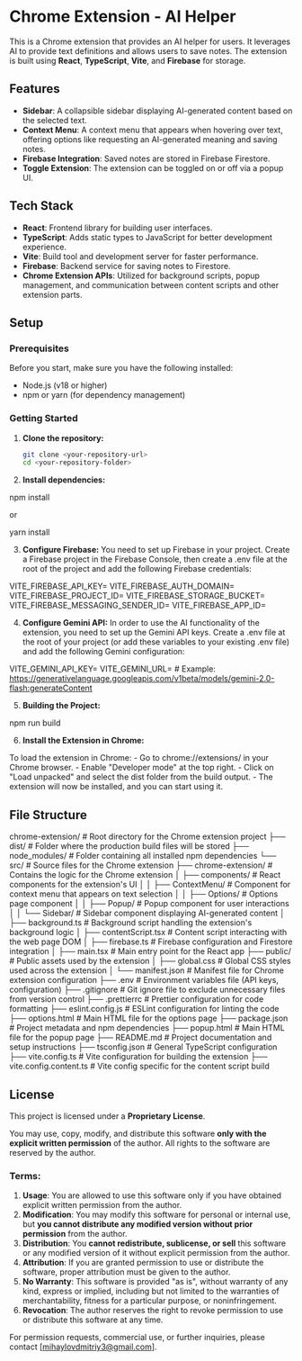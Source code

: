 # Chrome Extension - AI Helper

This is a Chrome extension that provides an AI helper for users. It leverages AI to provide text definitions and allows users to save notes. The extension is built using **React**, **TypeScript**, **Vite**, and **Firebase** for storage.

## Features
- **Sidebar**: A collapsible sidebar displaying AI-generated content based on the selected text.
- **Context Menu**: A context menu that appears when hovering over text, offering options like requesting an AI-generated meaning and saving notes.
- **Firebase Integration**: Saved notes are stored in Firebase Firestore.
- **Toggle Extension**: The extension can be toggled on or off via a popup UI.

## Tech Stack
- **React**: Frontend library for building user interfaces.
- **TypeScript**: Adds static types to JavaScript for better development experience.
- **Vite**: Build tool and development server for faster performance.
- **Firebase**: Backend service for saving notes to Firestore.
- **Chrome Extension APIs**: Utilized for background scripts, popup management, and communication between content scripts and other extension parts.

## Setup

### Prerequisites

Before you start, make sure you have the following installed:
- Node.js (v18 or higher)
- npm or yarn (for dependency management)

### Getting Started

1. **Clone the repository:**

   ```bash
   git clone <your-repository-url>
   cd <your-repository-folder>

2. **Install dependencies:**

  npm install

  or

  yarn install

3. **Configure Firebase:**
  You need to set up Firebase in your project. Create a Firebase project in the Firebase Console, then create a .env file at the root of the project and add the following Firebase credentials:

  VITE_FIREBASE_API_KEY=<your-api-key>
  VITE_FIREBASE_AUTH_DOMAIN=<your-auth-domain>
  VITE_FIREBASE_PROJECT_ID=<your-project-id>
  VITE_FIREBASE_STORAGE_BUCKET=<your-storage-bucket>
  VITE_FIREBASE_MESSAGING_SENDER_ID=<your-sender-id>
  VITE_FIREBASE_APP_ID=<your-app-id>

4. **Configure Gemini API:**
  In order to use the AI functionality of the extension, you need to set up the Gemini API keys. Create a .env file at the root of your project (or add these variables to your existing .env file) and add the following Gemini configuration:

  VITE_GEMINI_API_KEY=<your-gemini-api-key>
  VITE_GEMINI_URL=<gemini-api-url>   # Example: https://generativelanguage.googleapis.com/v1beta/models/gemini-2.0-flash:generateContent

5. **Building the Project:**

  npm run build

6. **Install the Extension in Chrome:**

  To load the extension in Chrome:
    - Go to chrome://extensions/ in your Chrome browser.
    - Enable "Developer mode" at the top right.
    - Click on "Load unpacked" and select the dist folder from the build output.
    - The extension will now be installed, and you can start using it.


## File Structure

  chrome-extension/                # Root directory for the Chrome extension project
  ├── dist/                         # Folder where the production build files will be stored
  ├── node_modules/                 # Folder containing all installed npm dependencies
  └── src/                          # Source files for the Chrome extension
      ├── chrome-extension/         # Contains the logic for the Chrome extension
      │   ├── components/           # React components for the extension's UI
      │   │   ├── ContextMenu/      # Component for context menu that appears on text selection
      │   │   ├── Options/          # Options page component
      │   │   ├── Popup/            # Popup component for user interactions
      │   │   └── Sidebar/          # Sidebar component displaying AI-generated content
      │   ├── background.ts         # Background script handling the extension's background logic
      │   ├── contentScript.tsx     # Content script interacting with the web page DOM
      │   ├── firebase.ts           # Firebase configuration and Firestore integration
      │   ├── main.tsx              # Main entry point for the React app
      ├── public/                   # Public assets used by the extension
      │   ├── global.css            # Global CSS styles used across the extension
      │   └── manifest.json         # Manifest file for Chrome extension configuration
      ├── .env                      # Environment variables file (API keys, configuration)
      ├── .gitignore                # Git ignore file to exclude unnecessary files from version control
      ├── .prettierrc               # Prettier configuration for code formatting
      ├── eslint.config.js          # ESLint configuration for linting the code
      ├── options.html              # Main HTML file for the options page
      ├── package.json              # Project metadata and npm dependencies
      ├── popup.html                # Main HTML file for the popup page
      ├── README.md                 # Project documentation and setup instructions
      ├── tsconfig.json             # General TypeScript configuration
      ├── vite.config.ts            # Vite configuration for building the extension
      ├── vite.config.content.ts    # Vite config specific for the content script build

## License

This project is licensed under a **Proprietary License**.

You may use, copy, modify, and distribute this software **only with the explicit written permission** of the author. All rights to the software are reserved by the author.

### Terms:
1. **Usage**: You are allowed to use this software only if you have obtained explicit written permission from the author.
2. **Modification**: You may modify this software for personal or internal use, but **you cannot distribute any modified version without prior permission** from the author.
3. **Distribution**: You **cannot redistribute, sublicense, or sell** this software or any modified version of it without explicit permission from the author.
4. **Attribution**: If you are granted permission to use or distribute the software, proper attribution must be given to the author.
5. **No Warranty**: This software is provided "as is", without warranty of any kind, express or implied, including but not limited to the warranties of merchantability, fitness for a particular purpose, or noninfringement.
6. **Revocation**: The author reserves the right to revoke permission to use or distribute this software at any time.

For permission requests, commercial use, or further inquiries, please contact [mihaylovdmitriy3@gmail.com].





